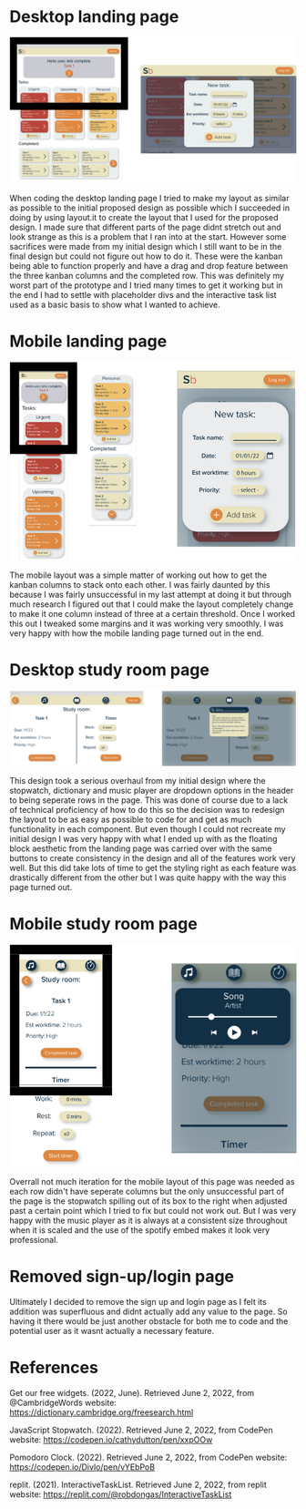 # Desktop landing page

![landing page desktop initial design](/readme-images/landing-desktop.png)

When coding the desktop landing page I tried to make my layout as similar as possible to the initial proposed design as possible which I succeeded in doing by using layout.it to create the layout that I used for the proposed design. I made sure that different parts of the page didnt stretch out and look strange as this is a problem that I ran into at the start. However some sacrifices were made from my initial design which I still want to be in the final design but could not figure out how to do it. These were the kanban being able to function properly and have a drag and drop feature between the three kanban columns and the completed row. This was definitely my worst part of the prototype and I tried many times to get it working but in the end I had to settle with placeholder divs and the interactive task list used as a basic basis to show what I wanted to achieve.

# Mobile landing page

![landing page mobile initial design](/readme-images/landing-mobile.png)

The mobile layout was a simple matter of working out how to get the kanban columns to stack onto each other. I was fairly daunted by this because I was fairly unsuccessful in my last attempt at doing it but through much research I figured out that I could make the layout completely change to make it one column instead of three at a certain threshold. Once I worked this out I tweaked some margins and it was working very smoothly. I was very happy with how the mobile landing page turned out in the end.

# Desktop study room page

![study room page desktop initial design](/readme-images/study-desktop.png)

This design took a serious overhaul from my initial design where the stopwatch, dictionary and music player are dropdown options in the header to being seperate rows in the page. This was done of course due to a lack of technical proficiency of how to do this so the decision was to redesign the layout to be as easy as possible to code for and get as much functionality in each component. But even though I could not recreate my initial design I was very happy with what I ended up with as the floating block aesthetic from the landing page was carried over with the same buttons to create consistency in the design and all of the features work very well. But this did take lots of time to get the styling right as each feature was drastically different from the other but I was quite happy with the way this page turned out.

# Mobile study room page

![study room page mobile initial design](/readme-images/study-mobile.png)

Overrall not much iteration for the mobile layout of this page was needed as each row didn't have seperate columns but the only unsuccessful part of the page is the stopwatch spilling out of its box to the right when adjusted past a certain point which I tried to fix but could not work out. But I was very happy with the music player as it is always at a consistent size throughout when it is scaled and the use of the spotify embed makes it look very professional.

# Removed sign-up/login page

Ultimately I decided to remove the sign up and login page as I felt its addition was superfluous and didnt actually add any value to the page. So having it there would be just another obstacle for both me to code and the potential user as it wasnt actually a necessary feature.

# References

‌Get our free widgets. (2022, June). Retrieved June 2, 2022, from @CambridgeWords website: https://dictionary.cambridge.org/freesearch.html

JavaScript Stopwatch. (2022). Retrieved June 2, 2022, from CodePen website: https://codepen.io/cathydutton/pen/xxpOOw

‌Pomodoro Clock. (2022). Retrieved June 2, 2022, from CodePen website: https://codepen.io/Divlo/pen/vYEbPoB

replit. (2021). InteractiveTaskList. Retrieved June 2, 2022, from replit website: https://replit.com/@robdongas/InteractiveTaskList




‌

‌

